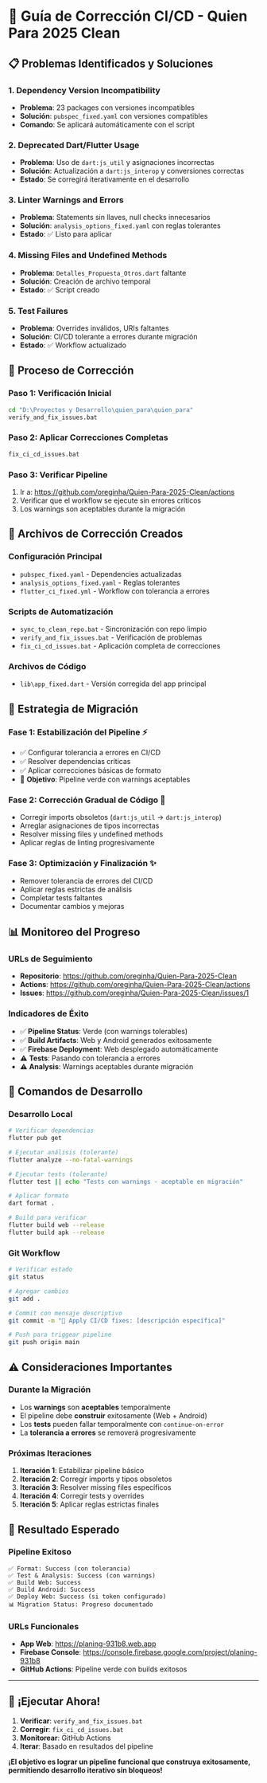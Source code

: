 # 🔧 Guía de Corrección CI/CD - Quien Para 2025 Clean

## 📋 Problemas Identificados y Soluciones

### 1. **Dependency Version Incompatibility**
- **Problema**: 23 packages con versiones incompatibles
- **Solución**: `pubspec_fixed.yaml` con versiones compatibles
- **Comando**: Se aplicará automáticamente con el script

### 2. **Deprecated Dart/Flutter Usage**
- **Problema**: Uso de `dart:js_util` y asignaciones incorrectas
- **Solución**: Actualización a `dart:js_interop` y conversiones correctas
- **Estado**: Se corregirá iterativamente en el desarrollo

### 3. **Linter Warnings and Errors**
- **Problema**: Statements sin llaves, null checks innecesarios
- **Solución**: `analysis_options_fixed.yaml` con reglas tolerantes
- **Estado**: ✅ Listo para aplicar

### 4. **Missing Files and Undefined Methods**
- **Problema**: `Detalles_Propuesta_Otros.dart` faltante
- **Solución**: Creación de archivo temporal
- **Estado**: ✅ Script creado

### 5. **Test Failures**
- **Problema**: Overrides inválidos, URIs faltantes
- **Solución**: CI/CD tolerante a errores durante migración
- **Estado**: ✅ Workflow actualizado

## 🚀 Proceso de Corrección

### Paso 1: Verificación Inicial
```bash
cd "D:\Proyectos y Desarrollo\quien_para\quien_para"
verify_and_fix_issues.bat
```

### Paso 2: Aplicar Correcciones Completas
```bash
fix_ci_cd_issues.bat
```

### Paso 3: Verificar Pipeline
1. Ir a: https://github.com/oreginha/Quien-Para-2025-Clean/actions
2. Verificar que el workflow se ejecute sin errores críticos
3. Los warnings son aceptables durante la migración

## 📁 Archivos de Corrección Creados

### Configuración Principal
- `pubspec_fixed.yaml` - Dependencies actualizadas
- `analysis_options_fixed.yaml` - Reglas tolerantes
- `flutter_ci_fixed.yml` - Workflow con tolerancia a errores

### Scripts de Automatización
- `sync_to_clean_repo.bat` - Sincronización con repo limpio
- `verify_and_fix_issues.bat` - Verificación de problemas
- `fix_ci_cd_issues.bat` - Aplicación completa de correcciones

### Archivos de Código
- `lib\app_fixed.dart` - Versión corregida del app principal

## 🎯 Estrategia de Migración

### Fase 1: Estabilización del Pipeline ⚡
- ✅ Configurar tolerancia a errores en CI/CD
- ✅ Resolver dependencias críticas
- ✅ Aplicar correcciones básicas de formato
- 🎯 **Objetivo**: Pipeline verde con warnings aceptables

### Fase 2: Corrección Gradual de Código 🔧
- Corregir imports obsoletos (`dart:js_util` → `dart:js_interop`)
- Arreglar asignaciones de tipos incorrectas
- Resolver missing files y undefined methods
- Aplicar reglas de linting progresivamente

### Fase 3: Optimización y Finalización ✨
- Remover tolerancia de errores del CI/CD
- Aplicar reglas estrictas de análisis
- Completar tests faltantes
- Documentar cambios y mejoras

## 📊 Monitoreo del Progreso

### URLs de Seguimiento
- **Repositorio**: https://github.com/oreginha/Quien-Para-2025-Clean
- **Actions**: https://github.com/oreginha/Quien-Para-2025-Clean/actions
- **Issues**: https://github.com/oreginha/Quien-Para-2025-Clean/issues/1

### Indicadores de Éxito
- ✅ **Pipeline Status**: Verde (con warnings tolerables)
- ✅ **Build Artifacts**: Web y Android generados exitosamente
- ✅ **Firebase Deployment**: Web desplegado automáticamente
- ⚠️ **Tests**: Pasando con tolerancia a errores
- ⚠️ **Analysis**: Warnings aceptables durante migración

## 🔄 Comandos de Desarrollo

### Desarrollo Local
```bash
# Verificar dependencias
flutter pub get

# Ejecutar análisis (tolerante)
flutter analyze --no-fatal-warnings

# Ejecutar tests (tolerante)
flutter test || echo "Tests con warnings - aceptable en migración"

# Aplicar formato
dart format .

# Build para verificar
flutter build web --release
flutter build apk --release
```

### Git Workflow
```bash
# Verificar estado
git status

# Agregar cambios
git add .

# Commit con mensaje descriptivo
git commit -m "🔧 Apply CI/CD fixes: [descripción específica]"

# Push para triggear pipeline
git push origin main
```

## ⚠️ Consideraciones Importantes

### Durante la Migración
- Los **warnings** son **aceptables** temporalmente
- El pipeline debe **construir** exitosamente (Web + Android)
- Los **tests** pueden fallar temporalmente con `continue-on-error`
- La **tolerancia a errores** se removerá progresivamente

### Próximas Iteraciones
1. **Iteración 1**: Estabilizar pipeline básico
2. **Iteración 2**: Corregir imports y tipos obsoletos
3. **Iteración 3**: Resolver missing files específicos
4. **Iteración 4**: Corregir tests y overrides
5. **Iteración 5**: Aplicar reglas estrictas finales

## 🎉 Resultado Esperado

### Pipeline Exitoso
```
✅ Format: Success (con tolerancia)
✅ Test & Analysis: Success (con warnings)
✅ Build Web: Success
✅ Build Android: Success
✅ Deploy Web: Success (si token configurado)
📊 Migration Status: Progreso documentado
```

### URLs Funcionales
- **App Web**: https://planing-931b8.web.app
- **Firebase Console**: https://console.firebase.google.com/project/planing-931b8
- **GitHub Actions**: Pipeline verde con builds exitosos

---

## 🚀 ¡Ejecutar Ahora!

1. **Verificar**: `verify_and_fix_issues.bat`
2. **Corregir**: `fix_ci_cd_issues.bat`
3. **Monitorear**: GitHub Actions
4. **Iterar**: Basado en resultados del pipeline

**¡El objetivo es lograr un pipeline funcional que construya exitosamente, permitiendo desarrollo iterativo sin bloqueos!**